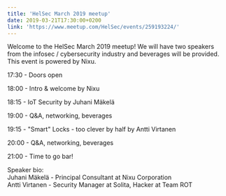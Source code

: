 ```yaml
---
title: 'HelSec March 2019 meetup'
date: 2019-03-21T17:30:00+0200
link: 'https://www.meetup.com/HelSec/events/259193224/'
---
```


Welcome to the HelSec March 2019 meetup! We will have two speakers from the infosec / cybersecurity industry and beverages will be provided. This event is powered by Nixu.

 17:30 - Doors open

 18:00 - Intro & welcome by Nixu

 18:15 - IoT Security by Juhani Mäkelä

 19:00 - Q&A, networking, beverages

 19:15 - "Smart" Locks - too clever by half by Antti Virtanen

 20:00 - Q&A, networking, beverages

 21:00 - Time to go bar!

 Speaker bio:  
Juhani Mäkelä - Principal Consultant at Nixu Corporation  
Antti Virtanen - Security Manager at Solita, Hacker at Team ROT

 